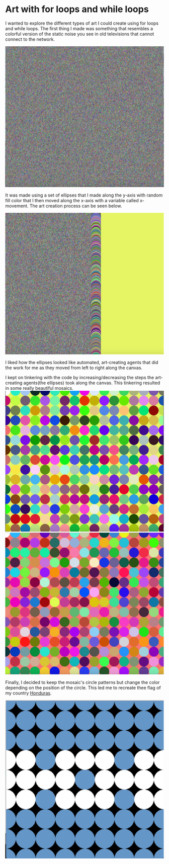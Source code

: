 # Art with for loops and while loops

I wanted to explore the different types of art I could create using for loops and while loops. The first thing I made was something that resembles a colorful version of the static noise you see in old televisions that cannot connect to the network. 

<img src="art1.jpg">

It was made using a set of ellipses that I made along the y-axis with random fill color that I then moved along the x-axis with a variable called x-movement. The art creation process can be seen below. 

<img src="art1_1.jpg">

I liked how the ellipses looked like automated, art-creating agents that did the work for me as they moved from left to right along the canvas.

I kept on tinkering with the code by increasing/decreasing the steps the art-creating agents(the ellipses) took along the canvas. This tinkering resulted in some really beautiful mosaics. 
<img src="art2_1.jpg">
<img src="art2_2.jpg">

Finally, I decided to keep the mosaic's circle patterns but change the color depending on the position of the circle. This led me to recreate thee flag of my country <a href="https://en.wikipedia.org/wiki/Honduras">Honduras</a>.

<img src="honduras.jpg">

